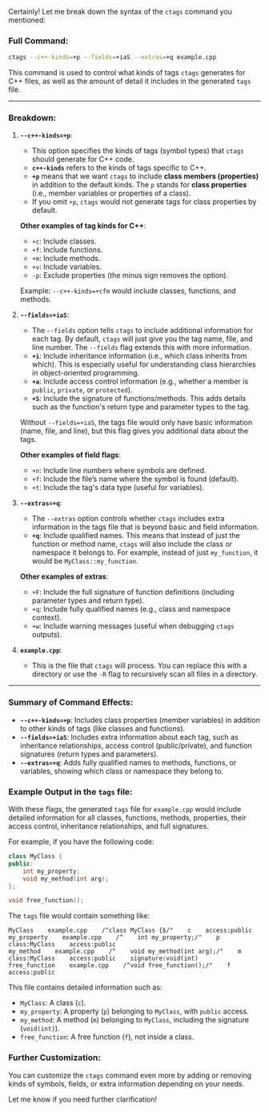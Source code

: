 Certainly! Let me break down the syntax of the `ctags` command you mentioned:

### Full Command:
```bash
ctags --c++-kinds=+p --fields=+iaS --extras=+q example.cpp
```

This command is used to control what kinds of tags `ctags` generates for C++ files, as well as the amount of detail it includes in the generated `tags` file.

---

### Breakdown:

1. **`--c++-kinds=+p`**:
   - This option specifies the kinds of tags (symbol types) that `ctags` should generate for C++ code.
   - **`c++-kinds`** refers to the kinds of tags specific to C++.
   - **`+p`** means that we want `ctags` to include **class members (properties)** in addition to the default kinds. The `p` stands for **class properties** (i.e., member variables or properties of a class).
   - If you omit `+p`, `ctags` would not generate tags for class properties by default.

   **Other examples of tag kinds for C++**:
   - `+c`: Include classes.
   - `+f`: Include functions.
   - `+m`: Include methods.
   - `+v`: Include variables.
   - `-p`: Exclude properties (the minus sign removes the option).

   Example: `--c++-kinds=+cfm` would include classes, functions, and methods.

2. **`--fields=+iaS`**:
   - The `--fields` option tells `ctags` to include additional information for each tag. By default, `ctags` will just give you the tag name, file, and line number. The `--fields` flag extends this with more information.
   - **`+i`**: Include inheritance information (i.e., which class inherits from which). This is especially useful for understanding class hierarchies in object-oriented programming.
   - **`+a`**: Include access control information (e.g., whether a member is `public`, `private`, or `protected`).
   - **`+S`**: Include the signature of functions/methods. This adds details such as the function's return type and parameter types to the tag.

   Without `--fields=+iaS`, the tags file would only have basic information (name, file, and line), but this flag gives you additional data about the tags.

   **Other examples of field flags**:
   - `+n`: Include line numbers where symbols are defined.
   - `+f`: Include the file’s name where the symbol is found (default).
   - `+t`: Include the tag's data type (useful for variables).

3. **`--extras=+q`**:
   - The `--extras` option controls whether `ctags` includes extra information in the tags file that is beyond basic and field information.
   - **`+q`**: Include qualified names. This means that instead of just the function or method name, `ctags` will also include the class or namespace it belongs to. For example, instead of just `my_function`, it would be `MyClass::my_function`.
   
   **Other examples of extras**:
   - `+F`: Include the full signature of function definitions (including parameter types and return type).
   - `+q`: Include fully qualified names (e.g., class and namespace context).
   - `+w`: Include warning messages (useful when debugging `ctags` outputs).

4. **`example.cpp`**:
   - This is the file that `ctags` will process. You can replace this with a directory or use the `-R` flag to recursively scan all files in a directory.

---

### Summary of Command Effects:

- **`--c++-kinds=+p`**: Includes class properties (member variables) in addition to other kinds of tags (like classes and functions).
- **`--fields=+iaS`**: Includes extra information about each tag, such as inheritance relationships, access control (public/private), and function signatures (return types and parameters).
- **`--extras=+q`**: Adds fully qualified names to methods, functions, or variables, showing which class or namespace they belong to.

### Example Output in the `tags` file:
With these flags, the generated `tags` file for `example.cpp` would include detailed information for all classes, functions, methods, properties, their access control, inheritance relationships, and full signatures.

For example, if you have the following code:

```cpp
class MyClass {
public:
    int my_property;
    void my_method(int arg);
};

void free_function();
```

The `tags` file would contain something like:

```plaintext
MyClass    example.cpp    /^class MyClass {$/"    c    access:public
my_property    example.cpp    /^    int my_property;/"    p    class:MyClass    access:public
my_method    example.cpp    /^    void my_method(int arg);/"    m    class:MyClass    access:public    signature:void(int)
free_function    example.cpp    /^void free_function();/"    f    access:public
```

This file contains detailed information such as:
- `MyClass`: A class (`c`).
- `my_property`: A property (`p`) belonging to `MyClass`, with `public` access.
- `my_method`: A method (`m`) belonging to `MyClass`, including the signature (`void(int)`).
- `free_function`: A free function (`f`), not inside a class.

### Further Customization:
You can customize the `ctags` command even more by adding or removing kinds of symbols, fields, or extra information depending on your needs.

Let me know if you need further clarification!
